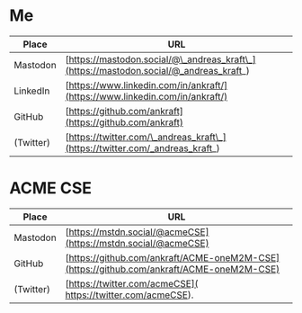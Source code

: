 
# Me

| Place | URL |
|-|-|
| Mastodon   | [https://mastodon.social/@\_andreas_kraft\_](https://mastodon.social/@_andreas_kraft_) |
| LinkedIn   | [https://www.linkedin.com/in/ankraft/](https://www.linkedin.com/in/ankraft/)           |
| GitHub     | [https://github.com/ankraft](https://github.com/ankraft)                               |
| (Twitter)  | [https://twitter.com/\_andreas_kraft\_](https://twitter.com/_andreas_kraft_) |

# ACME CSE

| Place | URL |
|-|-|
| Mastodon   | [https://mstdn.social/@acmeCSE](https://mstdn.social/@acmeCSE)                            |
| GitHub     | [https://github.com/ankraft/ACME-oneM2M-CSE](https://github.com/ankraft/ACME-oneM2M-CSE)  |
| (Twitter)  | [https://twitter.com/acmeCSE]( https://twitter.com/acmeCSE).                              |




